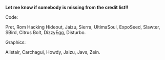**Let me know if somebody is missing from the credit list!!**


Code:

Pret, Rom Hacking Hideout, Jaizu, Sierra, UltimaSoul, ExpoSeed, Slawter, SBird, Citrus Bolt, DizzyEgg, Disturbo.

Graphics:

Alistair, Carchagui, Howdy, Jaizu, Javs, Zein.
